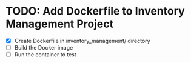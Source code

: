 # TODO: Add Dockerfile to Inventory Management Project

- [x] Create Dockerfile in inventory_management/ directory
- [ ] Build the Docker image
- [ ] Run the container to test
